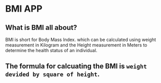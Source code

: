# BMI APP
## What is BMI all about?   
BMI is short for Body Mass Index. which can be calculated using weight measurement in Kilogram and the Height measurement in Meters to determine the health status of an individual.
## The formula for calcuating the BMI is `weight devided by square of height`.